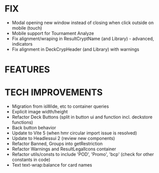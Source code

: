 # FIX
- Modal opening new window instead of closing when click outside on mobile (touch)
- Mobile support for Tournament Analyze
- Fix alignment/wraping in ResultCryptName (and Library) - advanced, indicators
- Fix alignment in DeckCrypHeader (and Library) with warnings

# FEATURES

# TECH IMPROVEMENTS
- Migration from isWide, etc to container queries
- Explicit image width/height
- Refactor Deck Buttons (split in button ui and function incl. deckstore functions)
- Back button behavior
- Update to Vite 5 (when hmr circular import issue is resolved)
- Update to Headlessui 2 (review new components)
- Refactor Banned, Groups into getRestriction
- Refactor Warnings and ResultLegalIcons container
- Refactor utils/consts to include 'POD', 'Promo', 'bcp' (check for other constants in code)
- Text text-wrap:balance for card names
